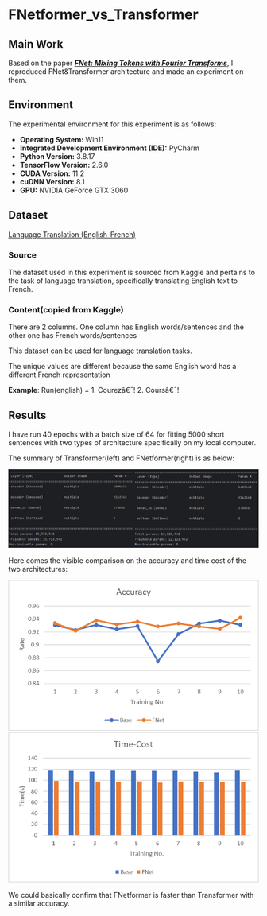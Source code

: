 # FNetformer_vs_Transformer

## Main Work

Based on the paper ***[FNet: Mixing Tokens with Fourier Transforms](https://arxiv.org/abs/2105.03824)***, I reproduced FNet&Transformer architecture and made an experiment on them.

## Environment

The experimental environment for this experiment is as follows:

- **Operating System:** Win11
- **Integrated Development Environment (IDE):** PyCharm
- **Python Version:** 3.8.17
- **TensorFlow Version:** 2.6.0
- **CUDA Version:** 11.2
- **cuDNN Version:** 8.1
- **GPU:** NVIDIA GeForce GTX 3060

## Dataset

[Language Translation (English-French)](https://www.kaggle.com/datasets/devicharith/language-translation-englishfrench)

### Source

The dataset used in this experiment is sourced from Kaggle and pertains to the task of language translation, specifically translating English text to French. 

### Content(copied from Kaggle)

There are 2 columns. One column has English words/sentences and the other one has French words/sentences

This dataset can be used for language translation tasks.

The unique values are different because the same English word has a different French representation

**Example**: Run(english) = 1. Courezâ€¯! 2. Coursâ€¯!

## Results

I have run 40 epochs with a batch size of 64 for fitting 5000 short sentences with two types of architecture specifically on my local computer.

The summary of Transformer(left) and FNetformer(right) is as below: 

<img src=".\images\BaseCut.png" width="50%"><img src=".\images\FNetCut.png" width="50%">

Here comes the visible comparison on the accuracy and time cost of the two architectures:



<img src=".\images\AccuracyComp.png">

<img src=".\images\TimeCostComp.png">

We could basically confirm that FNetformer is faster than Transformer with a similar accuracy.
